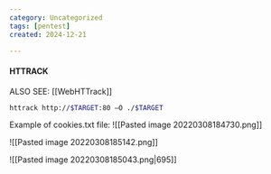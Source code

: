 ```yaml
---
category: Uncategorized
tags: [pentest]
created: 2024-12-21

---
```

#### HTTRACK

ALSO SEE:  [[WebHTTrack]]

```bash - kali
httrack http://$TARGET:80 –O ./$TARGET
```

Example of cookies.txt file:
![[Pasted image 20220308184730.png]]

![[Pasted image 20220308185142.png]]

![[Pasted image 20220308185043.png|695]]
